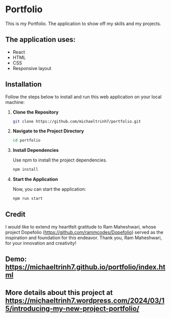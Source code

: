# Portfolio

This is my Portfolio. The application to show off my skills and my projects.

## The application  uses:
-   React
-   HTML
-   CSS
-   Responsive layout

## Installation

Follow the steps below to install and run this web application on your local machine:

1. **Clone the Repository**

    ```bash
    git clone https://github.com/michaeltrinh7/portfolio.git
    ```

2. **Navigate to the Project Directory**

    ```bash
    cd portfolio
    ```

3. **Install Dependencies**

    Use npm to install the project dependencies.

    ```bash
    npm install
    ```

6. **Start the Application**

    Now, you can start the application:

    ```bash
    npm run start
    ```

## Credit
I would like to extend my heartfelt gratitude to Ram Maheshwari, whose project Dopefolio (https://github.com/rammcodes/Dopefolio) served as the inspiration and foundation for this endeavor. Thank you, Ram Maheshwari, for your innovation and creativity!

## Demo: https://michaeltrinh7.github.io/portfolio/index.html

## More details about this project at https://michaeltrinh7.wordpress.com/2024/03/15/introducing-my-new-project-portfolio/
